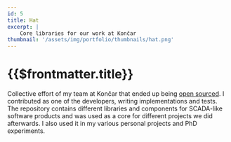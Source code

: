 ```yaml
---
id: 5
title: Hat
excerpt: |
    Core libraries for our work at Končar
thumbnail: '/assets/img/portfolio/thumbnails/hat.png'
---
```


# {{$frontmatter.title}}

Collective effort of my team at Končar that ended up being [open
sourced](https://github.com/hat-open/hat-core). I contributed as one of the
developers, writing implementations and tests. The repository contains
different libraries and components for SCADA-like software products and was
used as a core for different projects we did afterwards. I also used it in my
various personal projects and PhD experiments.

